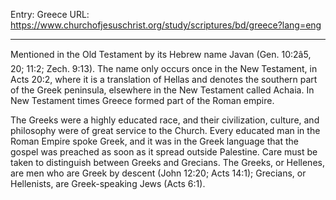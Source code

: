 Entry: Greece
URL: https://www.churchofjesuschrist.org/study/scriptures/bd/greece?lang=eng

---

Mentioned in the Old Testament by its Hebrew name Javan (Gen. 10:2â5, 20; 11:2; Zech. 9:13). The name only occurs once in the New Testament, in Acts 20:2, where it is a translation of Hellas and denotes the southern part of the Greek peninsula, elsewhere in the New Testament called Achaia. In New Testament times Greece formed part of the Roman empire.

The Greeks were a highly educated race, and their civilization, culture, and philosophy were of great service to the Church. Every educated man in the Roman Empire spoke Greek, and it was in the Greek language that the gospel was preached as soon as it spread outside Palestine. Care must be taken to distinguish between Greeks and Grecians. The Greeks, or Hellenes, are men who are Greek by descent (John 12:20; Acts 14:1); Grecians, or Hellenists, are Greek-speaking Jews (Acts 6:1).
